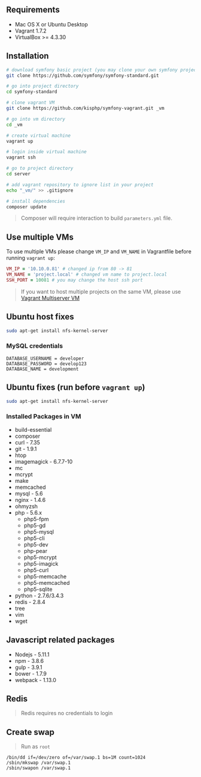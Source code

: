 ## Requirements

- Mac OS X or Ubuntu Desktop
- Vagrant 1.7.2
- VirtualBox >= 4.3.30

## Installation

```bash
# download symfony basic project (you may clone your own symfony project)
git clone https://github.com/symfony/symfony-standard.git

# go into project directory
cd symfony-standard

# clone vagrant VM
git clone https://github.com/kisphp/symfony-vagrant.git _vm

# go into vm directory
cd _vm

# create virtual machine
vagrant up

# login inside virtual machine
vagrant ssh

# go to project directory
cd server

# add vagrant repository to ignore list in your project
echo "_vm/" >> .gitignore 

# install dependencies
composer update

```

> Composer will require interaction to build `parameters.yml` file.

## Use multiple VMs

To use multiple VMs please change `VM_IP` and `VM_NAME` in Vagrantfile before running `vagrant up`:

```ruby
VM_IP = '10.10.0.81' # changed ip from 80 -> 81
VM_NAME = 'project.local' # changed vm name to project.local
SSH_PORT = 10081 # you may change the host ssh port
```

> If you want to host multiple projects on the same VM, please use [Vagrant Multiserver VM](https://github.com/kisphp/vagrant-multiserver)

## Ubuntu host fixes 
```bash
sudo apt-get install nfs-kernel-server
```

### MySQL credentials

```
DATABASE_USERNAME = developer
DATABASE_PASSWORD = develop123
DATABASE_NAME = development
```

## Ubuntu fixes (run before `vagrant up`)
```bash
sudo apt-get install nfs-kernel-server
```


### Installed Packages in VM

- build-essential
- composer
- curl - 7.35
- git - 1.9.1
- htop
- imagemagick - 6.7.7-10
- mc
- mcrypt
- make
- memcached
- mysql - 5.6
- nginx - 1.4.6
- ohmyzsh
- php - 5.6.x
    - php5-fpm
    - php5-gd
    - php5-mysql
    - php5-cli
    - php5-dev
    - php-pear
    - php5-mcrypt
    - php5-imagick
    - php5-curl
    - php5-memcache
    - php5-memcached
    - php5-sqlite
- python - 2.7.6/3.4.3
- redis - 2.8.4
- tree
- vim
- wget

## Javascript related packages

- Nodejs - 5.11.1
- npm - 3.8.6
- gulp - 3.9.1
- bower - 1.7.9
- webpack - 1.13.0

## Redis

> Redis requires no credentials to login


## Create swap

> Run as `root`
```
/bin/dd if=/dev/zero of=/var/swap.1 bs=1M count=1024
/sbin/mkswap /var/swap.1
/sbin/swapon /var/swap.1
```
